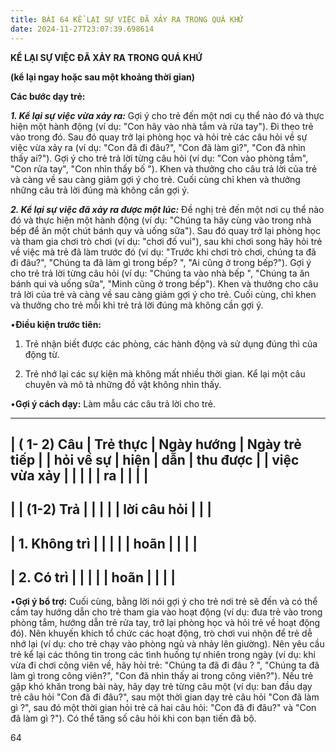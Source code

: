 ```yaml
---
title: BÀI 64 KỂ LẠI SỰ VIỆC ĐÃ XẢY RA TRONG QUÁ KHỨ
date: 2024-11-27T23:07:39.698614
---
```


**KỂ LẠI SỰ VIỆC ĐÃ XẢY RA TRONG QUÁ KHỨ**

**(kể lại ngay hoặc sau một khoảng thời gian)**

**Các bước dạy trẻ:**

***1. Kể lại sự việc vừa xảy ra:*** Gợi ý cho trẻ đến một nơi cụ thể
nào đó và thực hiện một hành động (ví dụ: "Con hãy vào nhà tắm và rửa
tay"). Đi theo trẻ vào trong đó. Sau đó quay trở lại phòng học và hỏi
trẻ các câu hỏi về sự việc vừa xảy ra (ví dụ: "Con đã đi đâu?", "Con
đã làm gì?", "Con đã nhìn thấy ai?"). Gợi ý cho trẻ trả lời từng câu
hỏi (ví dụ: "Con vào phòng tắm", "Con rửa tay", "Con nhìn thấy bố ").
Khen và thưởng cho câu trả lời của trẻ và càng về sau càng giảm gợi ý
cho trẻ. Cuối cùng chỉ khen và thưởng những câu trả lời đúng mà không
cần gợi ý.

***2. Kể lại sự việc đã xảy ra được một lúc:*** Đề nghị trẻ đến một
nơi cụ thể nào đó và thực hiện một hành động (ví dụ: "Chúng ta hãy
cùng vào trong nhà bếp để ăn một chút bánh quy và uống sữa"). Sau đó
quay trở lại phòng học và tham gia chơi trò chơi (ví dụ: "chơi đố
vui"), sau khi chơi song hãy hỏi trẻ về việc mà trẻ đã làm trước đó
(ví dụ: "Trước khi chơi trò chơi, chúng ta đã đi đâu?", "Chúng ta đã
làm gì trong bếp? ", "Ai cũng ở trong bếp?"). Gợi ý cho trẻ trả lời
từng câu hỏi (ví dụ: "Chúng ta vào nhà bếp ", "Chúng ta ăn bánh qui và
uống sữa", "Minh cũng ở trong bếp"). Khen và thưởng cho câu trả lời
của trẻ và càng về sau càng giảm gợi ý cho trẻ. Cuối cùng, chỉ khen và
thưởng cho trẻ mỗi khi trẻ trả lời đúng mà không cần gợi ý.

•**Điều kiện trước tiên:**

1. Trẻ nhận biết được các phòng, các hành động và sử dụng đúng thì
của động từ.

2. Trẻ nhớ lại các sự kiện mà không mất nhiều thời gian. Kể lại một
câu chuyên và mô tả những đồ vật không nhìn thấy.

•**Gợi ý cách dạy:** Làm mẫu các câu trả lời cho trẻ.

-------------------------------------------------------------------------
| **( 1- 2) Câu | **Trẻ thực      | **Ngày hướng    | **Ngày trẻ tiếp |
| hỏi về sự     | hiện**          | dẫn**           | thu được**      |
| việc vừa xảy  |                 |                 |                 |
| ra**          |                 |                 |                 |
-------------------------------------------------------------------------
|                 | **(1-2) Trả   |                 |                 |
|                 | lời câu hỏi** |                 |                 |
-------------------------------------------------------------------------
| 1. Không trì |                 |                 |                 |
| hoãn          |                 |                 |                 |
-------------------------------------------------------------------------
| 2. Có trì    |                 |                 |                 |
| hoãn          |                 |                 |                 |
-------------------------------------------------------------------------

•**Gợi ý bổ trợ:** Cuối cùng, bằng lời nói gợi ý cho trẻ nơi trẻ sẽ
đến và có thể cầm tay hướng dẫn cho trẻ tham gia vào hoạt động (ví dụ:
đưa trẻ vào trong phòng tắm, hướng dẫn trẻ rửa tay, trở lại phòng học
và hỏi trẻ về hoạt động đó). Nên khuyến khích tổ chức các hoạt động,
trò chơi vui nhộn để trẻ dễ nhớ lại (ví dụ: cho trẻ chạy vào phòng ngủ
và nhảy lên giường). Nên yêu cầu trẻ kể lại các thông tin trong các
tình huống tự nhiên trong ngày (ví dụ: khi vừa đi chơi công viên về,
hãy hỏi trẻ: "Chúng ta đã đi đâu ? ", "Chúng ta đã làm gì trong công
viên?", "Con đã nhìn thấy ai trong công viên?"). Nếu trẻ gặp khó khăn
trong bài này, hãy dạy trẻ từng câu một (ví dụ: ban đầu dạy trẻ câu
hỏi "Con đã đi đâu?", sau một thời gian dạy trẻ câu hỏi "Con đã làm gì
?", sau đó một thời gian hỏi trẻ cả hai câu hỏi: "Con đã đi đâu?" và
"Con đã làm gì ?"). Có thể tăng số câu hỏi khi con bạn tiến đã bộ.

64


